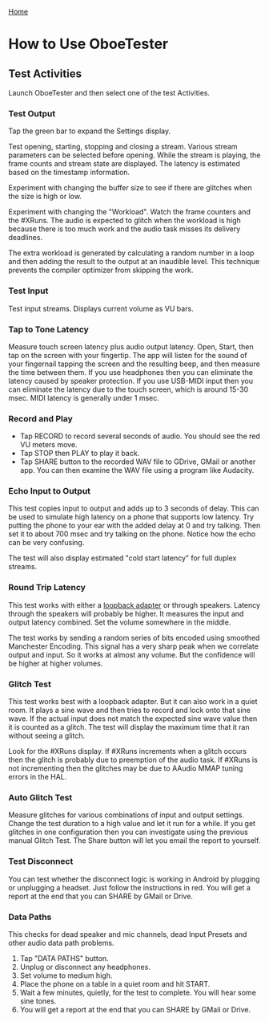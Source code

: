 [Home](README.md)

# How to Use OboeTester

## Test Activities

Launch OboeTester and then select one of the test Activities.

### Test Output

Tap the green bar to expand the Settings display.

Test opening, starting, stopping and closing a stream.
Various stream parameters can be selected before opening.
While the stream is playing, the frame counts and stream state are displayed.
The latency is estimated based on the timestamp information.

Experiment with changing the buffer size to see if there are glitches when the size is high or low.

Experiment with changing the "Workload".
Watch the frame counters and the #XRuns.
The audio is expected to glitch when the workload is high because there is too much work
and the audio task misses its delivery deadlines.

The extra workload is generated by calculating a random number in a loop and then adding the result to the output at an inaudible level. This technique prevents the compiler optimizer from skipping the work.

### Test Input

Test input streams. Displays current volume as VU bars.

### Tap to Tone Latency

Measure touch screen latency plus audio output latency.
Open, Start, then tap on the screen with your fingertip.
The app will listen for the sound of your fingernail tapping the screen
and the resulting beep, and then measure the time between them.
If you use headphones then you can eliminate the latency caused by speaker protection.
If you use USB-MIDI input then you can eliminate the latency due to the touch screen, which is around 15-30 msec.
MIDI latency is generally under 1 msec.

### Record and Play

* Tap RECORD to record several seconds of audio. You should see the red VU meters move.
* Tap STOP then PLAY to play it back.
* Tap SHARE button to the recorded WAV file to GDrive, GMail or another app.
You can then examine the WAV file using a program like Audacity.

### Echo Input to Output

This test copies input to output and adds up to 3 seconds of delay.
This can be used to simulate high latency on a phone that supports low latency.
Try putting the phone to your ear with the added delay at 0 and try talking.
Then set it to about 700 msec and try talking on the phone. Notice how the echo can be very confusing.

The test will also display estimated "cold start latency" for full duplex streams.

### Round Trip Latency

This test works with either a [loopback adapter](https://source.android.com/devices/audio/latency/loopback) or through speakers.
Latency through the speakers will probably be higher.
It measures the input and output latency combined.
Set the volume somewhere in the middle.

The test works by sending a random series of bits encoded using smoothed Manchester Encoding.
This signal has a very sharp peak when we correlate output and input.
So it works at almost any volume. But the confidence will be higher at higher volumes.

### Glitch Test

This test works best with a loopback adapter. But it can also work in a quiet room.
It plays a sine wave and then tries to record and lock onto that sine wave.
If the actual input does not match the expected sine wave value then it is counted as a glitch.
The test will display the maximum time that it ran without seeing a glitch.

Look for the #XRuns display.
If #XRuns increments when a glitch occurs then the glitch is probably due to preemption of the audio task.
If #XRuns is not incrementing then the glitches may be due to AAudio MMAP tuning errors in the HAL.

### Auto Glitch Test

Measure glitches for various combinations of input and output settings.
Change the test duration to a high value and let it run for a while.
If you get glitches in one configuration then you can investigate using the previous manual Glitch Test.
The Share button will let you email the report to yourself.

### Test Disconnect

You can test whether the disconnect logic is working in Android by plugging or unplugging a headset.
Just follow the instructions in red. You will get a report at the end that you can SHARE by GMail or Drive.

### Data Paths

This checks for dead speaker and mic channels, dead Input Presets and other audio data path problems.

1. Tap "DATA PATHS" button.
1. Unplug or disconnect any headphones.
1. Set volume to medium high.
1. Place the phone on a table in a quiet room and hit START.
1. Wait a few minutes, quietly, for the test to complete. You will hear some sine tones.
1. You will get a report at the end that you can SHARE by GMail or Drive.
